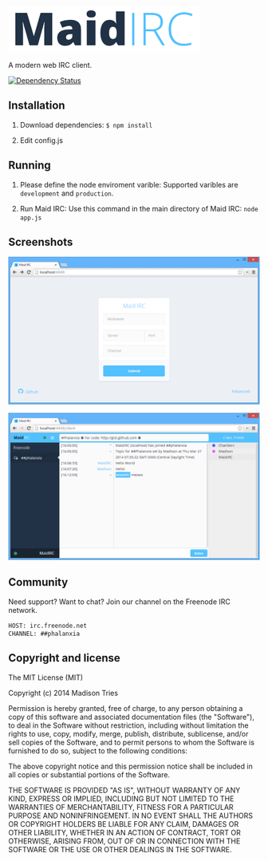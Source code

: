[![Maid IRC](public/img/logo.png)](https://github.com/Phalanxia/Maid-IRC)

A modern web IRC client.

[![Dependency Status](https://gemnasium.com/Phalanxia/Maid-IRC.png)](https://gemnasium.com/Phalanxia/Maid-IRC)

## Installation

1. Download dependencies:
	`$ npm install`

2. Edit config.js

## Running

1. Please define the node enviroment varible:
	Supported varibles are `development` and `production`.

2. Run Maid IRC:
	Use this command in the main directory of Maid IRC: `node app.js`

## Screenshots

![Login Screen](screenshots/login.png)

![Login Screen](screenshots/client.png)

## Community

Need support? Want to chat? Join our channel on the Freenode IRC network.

	HOST: irc.freenode.net
	CHANNEL: ##phalanxia

## Copyright and license

The MIT License (MIT)

Copyright (c) 2014 Madison Tries

Permission is hereby granted, free of charge, to any person obtaining a copy of
this software and associated documentation files (the "Software"), to deal in
the Software without restriction, including without limitation the rights to
use, copy, modify, merge, publish, distribute, sublicense, and/or sell copies of
the Software, and to permit persons to whom the Software is furnished to do so,
subject to the following conditions:

The above copyright notice and this permission notice shall be included in all
copies or substantial portions of the Software.

THE SOFTWARE IS PROVIDED "AS IS", WITHOUT WARRANTY OF ANY KIND, EXPRESS OR
IMPLIED, INCLUDING BUT NOT LIMITED TO THE WARRANTIES OF MERCHANTABILITY, FITNESS
FOR A PARTICULAR PURPOSE AND NONINFRINGEMENT. IN NO EVENT SHALL THE AUTHORS OR
COPYRIGHT HOLDERS BE LIABLE FOR ANY CLAIM, DAMAGES OR OTHER LIABILITY, WHETHER
IN AN ACTION OF CONTRACT, TORT OR OTHERWISE, ARISING FROM, OUT OF OR IN
CONNECTION WITH THE SOFTWARE OR THE USE OR OTHER DEALINGS IN THE SOFTWARE.
